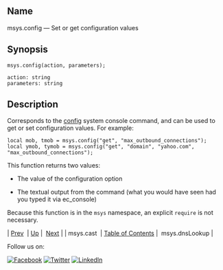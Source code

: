<a name="lua.ref.msys.config"></a>
## Name

msys.config — Set or get configuration values

<a name="idp16055168"></a>
## Synopsis

`msys.config(action, parameters);`

```
action: string
parameters: string
```
<a name="idp16058160"></a>
## Description

Corresponds to the [config](console_commands.config.php "config") system console command, and can be used to get or set configuration values. For example:

```
local mob, tmob = msys.config("get", "max_outbound_connections");
local ymob, tymob = msys.config("get", "domain", "yahoo.com", "max_outbound_connections");
```

This function returns two values:

*   The value of the configuration option

*   The textual output from the command (what you would have seen had you typed it via ec_console)

Because this function is in the `msys` namespace, an explicit `require` is not necessary.

| [Prev](lua.ref.msys.cast.php)  | [Up](lua.function.details.php) |  [Next](lua.ref.msys.dnslookup.php) |
| msys.cast  | [Table of Contents](index.php) |  msys.dnsLookup |

Follow us on:

[![Facebook](https://support.messagesystems.com/images/icon-facebook.png)](http://www.facebook.com/messagesystems) [![Twitter](https://support.messagesystems.com/images/icon-twitter.png)](http://twitter.com/#!/MessageSystems) [![LinkedIn](https://support.messagesystems.com/images/icon-linkedin.png)](http://www.linkedin.com/company/message-systems)